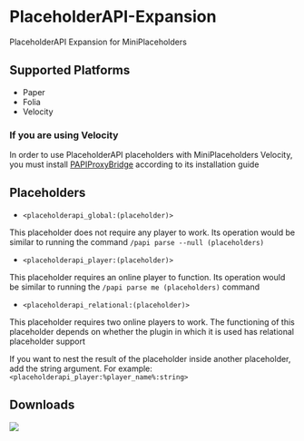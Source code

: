 # PlaceholderAPI-Expansion
PlaceholderAPI Expansion for MiniPlaceholders

## Supported Platforms

- Paper
- Folia
- Velocity

### If you are using Velocity

In order to use PlaceholderAPI placeholders with MiniPlaceholders Velocity,
you must install [PAPIProxyBridge](https://modrinth.com/plugin/papiproxybridge) according to its installation guide

## Placeholders

- `<placeholderapi_global:(placeholder)>`

This placeholder does not require any player to work.
Its operation would be similar to running the command `/papi parse --null (placeholders)`

- `<placeholderapi_player:(placeholder)>`

This placeholder requires an online player to function.
Its operation would be similar to running the `/papi parse me (placeholders)` command

- `<placeholderapi_relational:(placeholder)>`

This placeholder requires two online players to work.
The functioning of this placeholder depends on whether the plugin in which it is used has relational placeholder support

If you want to nest the result of the placeholder inside another placeholder, add the string argument.
For example: `<placeholderapi_player:%player_name%:string>`

## Downloads

[![](https://raw.githubusercontent.com/Prospector/badges/master/modrinth-badge-72h-padded.png)](https://modrinth.com/plugin/miniplaceholders-placeholderapi-expansion)
